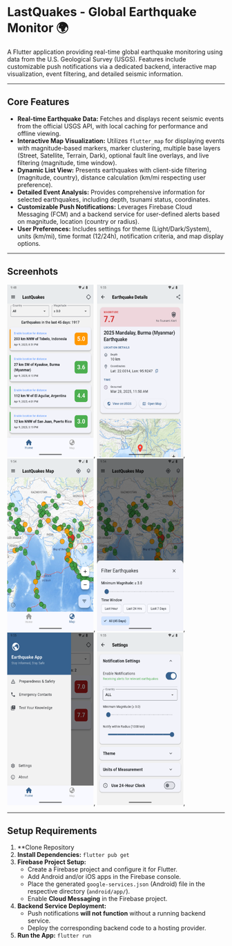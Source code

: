 # LastQuakes - Global Earthquake Monitor 🌍

A Flutter application providing real-time global earthquake monitoring using data from the U.S. Geological Survey (USGS). Features include customizable push notifications via a dedicated backend, interactive map visualization, event filtering, and detailed seismic information.

---

## Core Features

*   **Real-time Earthquake Data:** Fetches and displays recent seismic events from the official USGS API, with local caching for performance and offline viewing.
*   **Interactive Map Visualization:** Utilizes `flutter_map` for displaying events with magnitude-based markers, marker clustering, multiple base layers (Street, Satellite, Terrain, Dark), optional fault line overlays, and live filtering (magnitude, time window).
*   **Dynamic List View:** Presents earthquakes with client-side filtering (magnitude, country), distance calculation (km/mi respecting user preference).
*   **Detailed Event Analysis:** Provides comprehensive information for selected earthquakes, including depth, tsunami status, coordinates.
*   **Customizable Push Notifications:** Leverages Firebase Cloud Messaging (FCM) and a backend service for user-defined alerts based on magnitude, location (country or radius).
*   **User Preferences:** Includes settings for theme (Light/Dark/System), units (km/mi), time format (12/24h), notification criteria, and map display options.

---

## Screenhots
<img src="graphics\screenshots\home_screen.png" width="200" height="400">,
<img src="graphics\screenshots\details_screen.png" width="200" height="400">,
<img src="graphics\screenshots\map_screen.png" width="200" height="400">,
<img src="graphics\screenshots\mapscreen_filter.png" width="200" height="400">,
<img src="graphics\screenshots\app_drawer.png" width="200" height="400">,
<img src="graphics\screenshots\settings_screen.png" width="200" height="400">,

---

## Setup Requirements

1.  **Clone Repository
2.  **Install Dependencies:** `flutter pub get`
3.  **Firebase Project Setup:**
    *   Create a Firebase project and configure it for Flutter.
    *   Add Android and/or iOS apps in the Firebase console.
    *   Place the generated `google-services.json` (Android) file in the respective directory (`android/app/`).
    *   Enable **Cloud Messaging** in the Firebase project.
4.  **Backend Service Deployment:**
    *   Push notifications **will not function** without a running backend service.
    *   Deploy the corresponding backend code to a hosting provider.
5.  **Run the App:** `flutter run`